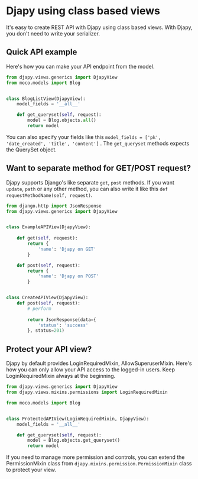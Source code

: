 # Djapy using class based views

It's easy to create REST API with Djapy using class based views. With Djapy, you don't
need to write your serializer.

## Quick API example

Here's how you can make your API endpoint from the model.

```python
from djapy.views.generics import DjapyView
from moco.models import Blog


class BlogListView(DjapyView):
    model_fields = '__all__'

    def get_queryset(self, request):
        model = Blog.objects.all()
        return model

```

You can also specify your fields like this `model_fields = ['pk', 'date_created', 'title', 'content']` .
The `get_queryset` methods expects the QuerySet object.

## Want to separate method for GET/POST request?

Djapy supports Django's like separate `get`, `post` methods. If you want `update`, `path` or any other method,
you can also write it like this `def requestMethodName(self, request)`.

```python
from django.http import JsonResponse
from djapy.views.generics import DjapyView


class ExampleAPIView(DjapyView):
    
    def get(self, request):
        return {
            'name': 'Djapy on GET'
        }

    def post(self, request):
        return {
            'name': 'Djapy on POST'
        }


class CreateAPIView(DjapyView):
    def post(self, request):
        # perform 
        
        return JsonResponse(data={
            'status': 'success'
        }, status=201)
```

## Protect your API view?
Djapy by default provides LoginRequiredMixin, AllowSuperuserMixin.
Here's how you can only allow your API access to the logged-in users.
Keep LoginRequiredMixin always at the beginning.

```python
from djapy.views.generics import DjapyView
from djapy.views.mixins.permissions import LoginRequiredMixin

from moco.models import Blog


class ProtectedAPIView(LoginRequiredMixin, DjapyView):
    model_fields = '__all__'

    def get_queryset(self, request):
        model = Blog.objects.get_queryset()
        return model
```

If you need to manage more permission and controls, 
you can extend the PermissionMixin class from `djapy.mixins.permission.PermissionMixin` class to protect your view.

